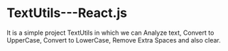 # TextUtils---React.js

It is a simple project TextUtils in which we can Analyze text, Convert to UpperCase, Convert to LowerCase, Remove Extra Spaces and  also clear.

